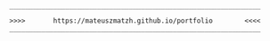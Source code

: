 
	_______________________________________________________________

	>>>>	   https://mateuszmatzh.github.io/portfolio        <<<<
	_______________________________________________________________
